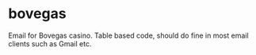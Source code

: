 # bovegas
Email for Bovegas casino. Table based code, should do fine in most email clients such as Gmail etc.
